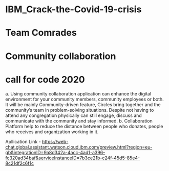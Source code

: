 # IBM_Crack-the-Covid-19-crisis
# Team Comrades
# Community collaboration
# call for code 2020
a.	Using community collaboration application can enhance the digital environment for your community members, community employees or both. It will be mainly Community-driven feature, Circles bring together and the community’s team in problem-solving situations. Despite not having to attend any congregation physically can still engage, discuss and communicate with the community and stay informed.
b.	Collaboration Platform help to reduce the distance between people who donates, people who receives and organization working in it.

Apllication Link - https://web-chat.global.assistant.watson.cloud.ibm.com/preview.html?region=eu-gb&integrationID=9a8d342a-4acc-4ad1-a396-fc320ad34baf&serviceInstanceID=7b3ce21b-c24f-45d5-85e4-8c21df2c6f1c
